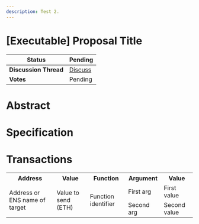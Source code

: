 ```yaml
---
description: Test 2.
---
```


# [Executable] Proposal Title

| **Status**            | Pending                                                                                                                                      |
| --------------------- | ------------------------------------------------------------------------------------------------------------------------------------------- |
| **Discussion Thread** | [Discuss](https://discuss.ens.domains/t/...)                                                                                                |
| **Votes**             | Pending                                                                                                                                     |

# Abstract
<!--
  Abstract is a multi-sentence (short paragraph) summary.
  This should be a very terse and human-readable version of the specification section. Someone should be able to read only the abstract
  to get the gist of what this proposal does. 
-->

# Specification
<!-- The specification should describe the proposal in detail. The specification should be detailed enough to cover all the details of the proposal. -->

# Transactions
<!-- The transactions section describes all the calls that should be encoded in the onchain version of this proposal. Use the table below as a starting point. -->
<table>
    <tr>
        <th>Address</th>
        <th>Value</th>
        <th>Function</th>
        <th>Argument</th>
        <th>Value</th>
    </tr>
    <tr>
        <td rowspan=2>Address or ENS name of target</td>
        <td rowspan=2>Value to send (ETH)</td>
        <td rowspan=2>Function identifier</td>
        <td>First arg</td>
        <td>First value</td>
    </tr>
    <tr>
        <td>Second arg</td>
        <td>Second value</td>
    </tr>
</table>

